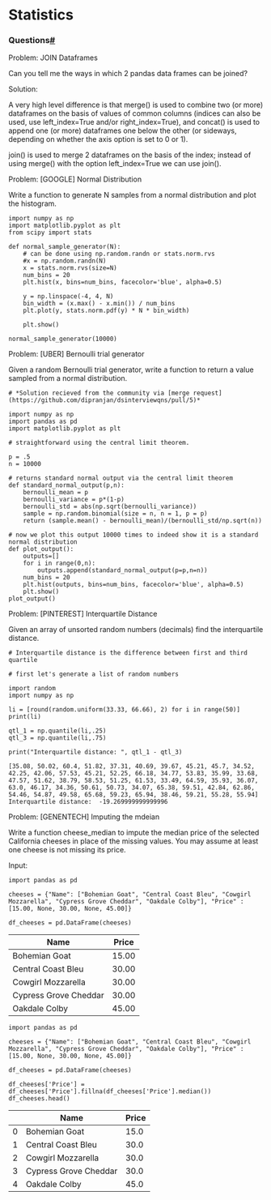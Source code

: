 # Statistics

### Questions[#](broken-reference)

Problem: JOIN Dataframes

Can you tell me the ways in which 2 pandas data frames can be joined?

Solution:

A very high level difference is that merge() is used to combine two (or more) dataframes on the basis of values of common columns (indices can also be used, use left\_index=True and/or right\_index=True), and concat() is used to append one (or more) dataframes one below the other (or sideways, depending on whether the axis option is set to 0 or 1).

join() is used to merge 2 dataframes on the basis of the index; instead of using merge() with the option left\_index=True we can use join().

Problem: \[GOOGLE] Normal Distribution

Write a function to generate N samples from a normal distribution and plot the histogram.

```
import numpy as np
import matplotlib.pyplot as plt
from scipy import stats

def normal_sample_generator(N):
    # can be done using np.random.randn or stats.norm.rvs
    #x = np.random.randn(N)
    x = stats.norm.rvs(size=N)
    num_bins = 20
    plt.hist(x, bins=num_bins, facecolor='blue', alpha=0.5)

    y = np.linspace(-4, 4, N)
    bin_width = (x.max() - x.min()) / num_bins
    plt.plot(y, stats.norm.pdf(y) * N * bin_width)

    plt.show()

normal_sample_generator(10000)
```

Problem: \[UBER] Bernoulli trial generator

Given a random Bernoulli trial generator, write a function to return a value sampled from a normal distribution.

```
# *Solution recieved from the community via [merge request](https://github.com/dipranjan/dsinterviewqns/pull/5)*

import numpy as np
import pandas as pd
import matplotlib.pyplot as plt

# straightforward using the central limit theorem.

p = .5
n = 10000

# returns standard normal output via the central limit theorem
def standard_normal_output(p,n):
    bernoulli_mean = p
    bernoulli_variance = p*(1-p)
    bernoulli_std = abs(np.sqrt(bernoulli_variance))
    sample = np.random.binomial(size = n, n = 1, p = p)
    return (sample.mean() - bernoulli_mean)/(bernoulli_std/np.sqrt(n))

# now we plot this output 10000 times to indeed show it is a standard normal distribution
def plot_output():
    outputs=[]
    for i in range(0,n):
        outputs.append(standard_normal_output(p=p,n=n))
    num_bins = 20
    plt.hist(outputs, bins=num_bins, facecolor='blue', alpha=0.5)
    plt.show() 
plot_output()
```

Problem: \[PINTEREST] Interquartile Distance

Given an array of unsorted random numbers (decimals) find the interquartile distance.

```
# Interquartile distance is the difference between first and third quartile

# first let's generate a list of random numbers

import random
import numpy as np

li = [round(random.uniform(33.33, 66.66), 2) for i in range(50)]
print(li)

qtl_1 = np.quantile(li,.25)
qtl_3 = np.quantile(li,.75)

print("Interquartile distance: ", qtl_1 - qtl_3)
```

```
[35.08, 50.02, 60.4, 51.82, 37.31, 40.69, 39.67, 45.21, 45.7, 34.52, 42.25, 42.06, 57.53, 45.21, 52.25, 66.18, 34.77, 53.83, 35.99, 33.68, 47.57, 51.62, 38.79, 58.53, 51.25, 61.53, 33.49, 64.59, 35.93, 36.07, 63.0, 46.17, 34.36, 50.61, 50.73, 34.07, 65.38, 59.51, 42.84, 62.86, 54.46, 54.87, 49.58, 65.68, 59.23, 65.94, 38.46, 59.21, 55.28, 55.94]
Interquartile distance:  -19.269999999999996
```

Problem: \[GENENTECH] Imputing the mdeian

Write a function cheese\_median to impute the median price of the selected California cheeses in place of the missing values. You may assume at least one cheese is not missing its price.

Input:

```
import pandas as pd

cheeses = {"Name": ["Bohemian Goat", "Central Coast Bleu", "Cowgirl Mozzarella", "Cypress Grove Cheddar", "Oakdale Colby"], "Price" : [15.00, None, 30.00, None, 45.00]}

df_cheeses = pd.DataFrame(cheeses)
```

| Name                  | Price |
| --------------------- | ----- |
| Bohemian Goat         | 15.00 |
| Central Coast Bleu    | 30.00 |
| Cowgirl Mozzarella    | 30.00 |
| Cypress Grove Cheddar | 30.00 |
| Oakdale Colby         | 45.00 |

```
import pandas as pd

cheeses = {"Name": ["Bohemian Goat", "Central Coast Bleu", "Cowgirl Mozzarella", "Cypress Grove Cheddar", "Oakdale Colby"], "Price" : [15.00, None, 30.00, None, 45.00]}

df_cheeses = pd.DataFrame(cheeses)

df_cheeses['Price'] = df_cheeses['Price'].fillna(df_cheeses['Price'].median())
df_cheeses.head()
```

|   | Name                  | Price |
| - | --------------------- | ----- |
| 0 | Bohemian Goat         | 15.0  |
| 1 | Central Coast Bleu    | 30.0  |
| 2 | Cowgirl Mozzarella    | 30.0  |
| 3 | Cypress Grove Cheddar | 30.0  |
| 4 | Oakdale Colby         | 45.0  |
